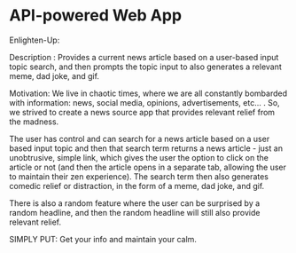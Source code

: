 # API-powered Web App

Enlighten-Up:

Description : Provides a current news article based on a user-based input topic search, and then prompts the topic input to also generates a relevant meme, dad joke, and gif.

Motivation: We live in chaotic times, where we are all constantly bombarded with information: news, social media, opinions, advertisements, etc... . So, we strived to create a news source app that provides relevant relief from the madness.

The user has control and can search for a news article based on a user based input topic and then that search term returns a news article - just an unobtrusive, simple link, which gives the user the option to click on the article or not (and then the article opens in a separate tab, allowing the user to maintain their zen experience). The search term then also generates comedic relief or distraction, in the form of a meme, dad joke, and gif.

There is also a random feature where the user can be surprised by a random headline, and then the random headline will still also provide relevant relief.

SIMPLY PUT: Get your info and maintain your calm.
